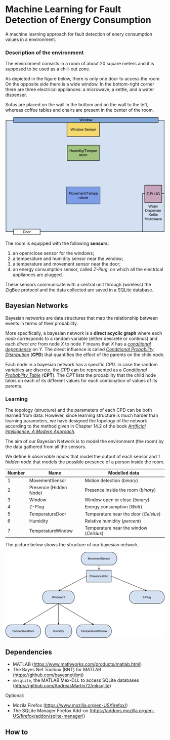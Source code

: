 # Machine Learning for Fault Detection of Energy Consumption #

A machine learning approach for fault detection of enery consumption
values in a environment.

### Description of the environment

The environment consists in a room of about 20 square meters and it is
supposed to be used as a chill-out zone.

As depicted in the figure below, there is only one door to access the
room. On the opposite side there is a wide window. In the bottom-right corner
there are three electrical appliances: a microwave, a kettle, and a
water dispenser.

Sofas are placed on the wall in the bottom and on the wall to the left,
whereas coffee tables and chairs are present in the center of the room.

<img src="img/room.png" width="750" alt="The environment">

The room is equipped with the following **sensors**:

1. an open/close sensor for the windows;
2. a temperature and humidity sensor near the window;
3. a temperature and movement sensor near the door;
4. an energy consumption sensor, called _Z-Plug_, on which all the
   electrical appliances are plugged.

These sensors communicate with a central unit through (wireless) the
ZigBee protocol and the data collected are saved in a SQLite
database.

## Bayesian Networks

Bayesian networks are data structures that map the relationship between
events in terms of their probability.

More specifically, a bayesian network is a **direct acyclic graph**
where each _node_ corresponds to a random variable (either descrete or
continus) and each _direct arc_ from node _X_ to node _Y_ means that _X_
has a
_[conditional dependency](https://en.wikipedia.org/wiki/Conditional_dependence)_
on _Y_.  The direct influence is called
_[Conditional Probability Distribution](https://en.wikipedia.org/wiki/Conditional_probability_distribution)_
(**CPD**) that quantifies the effect of the parents on the child node.

Each node in a bayesian network has a specific _CPD_. In case the random
variables are discrete, the _CPD_ can be represented as a
_[Conditional Probability Table](https://en.wikipedia.org/wiki/Conditional_probability_table)_
(**CPT**). The _CPT_ lists the probability that the child node takes on
each of its different values for each combination of values of its
parents.


### Learning

The topology (structure) and the parameters of each CPD can be both
learned from data.  However, since learning structure is much harder
than learning parameters, we have designed the topology of the network
according to the method given in Chapter 14.2 of the book
_[Artificial Intelligence: A Modern Approach](http://aima.cs.berkeley.edu/)_.

The aim of our Bayesian Network is to model the environment (the room) by the data
gathered from all the sensors.

We define 6 _observable nodes_ that model the output of each sensor and
1 _hidden node_ that models the possible presence of a person inside the
room.


Number | Name | Modelled data 
------ | ----  | -----------
1	| MovementSensor	| Motion detection (_binary_)
2  | Presence (Hidden Node) | Presence inside the room  (_binary_)
3	| Window			| Window open or close (_binary_)
4	| Z-Plug			| Energy consumption (_Watt_)
5	| TemperatureDoor	| Temperature near the door (_Celsius_)
6	| Humidity			| Relative humidity (_percent_)
7	| TemperatureWindow	| Temperature near the window (_Celsius_)

The picture below shows the structure of our bayesian network.

![Alt The Bayesian Network](img/bnet.png)




## Dependencies

* MATLAB (https://www.mathworks.com/products/matlab.html)
* The Bayes Net Toolbox (BNT) for MATLAB (https://github.com/bayesnet/bnt)
* `mksqlite`, the MATLAB Mex-DLL to access SQLite databases (https://github.com/AndreasMartin72/mksqlite)

Optional:

* Mozila Firefox (https://www.mozilla.org/en-US/firefox/)
* The SQLite Manager Firefox Add-on (https://addons.mozilla.org/en-US/firefox/addon/sqlite-manager/)

## How to
